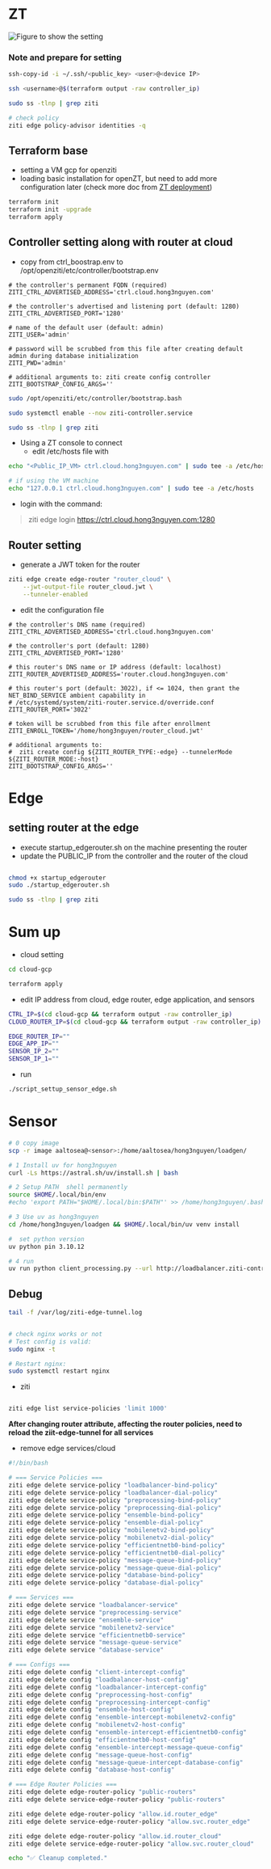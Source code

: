# ZT
![Figure to show the setting](ZThost_setting.svg)

### Note and prepare for setting
```bash
ssh-copy-id -i ~/.ssh/<public_key> <user>@<device IP>

ssh <username>@$(terraform output -raw controller_ip)  

sudo ss -tlnp | grep ziti

# check policy
ziti edge policy-advisor identities -q

```
## Terraform base

- setting a VM gcp for openziti 
- loading basic installation for openZT, but need to add more configuration later (check more doc from [ZT deployment](https://openziti.io/docs/guides/deployments/linux/controller/deploy))

```bash
terraform init 
terraform init -upgrade
terraform apply
```

## Controller setting along with router at cloud
- copy from ctrl_boostrap.env to /opt/openziti/etc/controller/bootstrap.env

```env
# the controller's permanent FQDN (required)
ZITI_CTRL_ADVERTISED_ADDRESS='ctrl.cloud.hong3nguyen.com'

# the controller's advertised and listening port (default: 1280)
ZITI_CTRL_ADVERTISED_PORT='1280'

# name of the default user (default: admin)
ZITI_USER='admin'

# password will be scrubbed from this file after creating default admin during database initialization
ZITI_PWD='admin'

# additional arguments to: ziti create config controller
ZITI_BOOTSTRAP_CONFIG_ARGS=''
```

```bash
sudo /opt/openziti/etc/controller/bootstrap.bash

sudo systemctl enable --now ziti-controller.service

sudo ss -tlnp | grep ziti
```

- Using a ZT console to connect 
  - edit /etc/hosts file with 
```bash
echo "<Public_IP_VM> ctrl.cloud.hong3nguyen.com" | sudo tee -a /etc/hosts

# if using the VM machine
echo "127.0.0.1 ctrl.cloud.hong3nguyen.com" | sudo tee -a /etc/hosts

```
- login with the command:
> ziti edge login https://ctrl.cloud.hong3nguyen.com:1280

## Router setting
- generate a JWT token for the router
```bash
ziti edge create edge-router "router_cloud" \
    --jwt-output-file router_cloud.jwt \
    --tunneler-enabled
```

- edit the configuration file

```env
# the controller's DNS name (required)
ZITI_CTRL_ADVERTISED_ADDRESS='ctrl.cloud.hong3nguyen.com'

# the controller's port (default: 1280)
ZITI_CTRL_ADVERTISED_PORT='1280'

# this router's DNS name or IP address (default: localhost)
ZITI_ROUTER_ADVERTISED_ADDRESS='router.cloud.hong3nguyen.com'

# this router's port (default: 3022), if <= 1024, then grant the NET_BIND_SERVICE ambient capability in
# /etc/systemd/system/ziti-router.service.d/override.conf
ZITI_ROUTER_PORT='3022'

# token will be scrubbed from this file after enrollment
ZITI_ENROLL_TOKEN='/home/hong3nguyen/router_cloud.jwt'

# additional arguments to:
#  ziti create config ${ZITI_ROUTER_TYPE:-edge} --tunnelerMode ${ZITI_ROUTER_MODE:-host}
ZITI_BOOTSTRAP_CONFIG_ARGS=''
```

# Edge

## setting router at the edge
- execute startup_edgerouter.sh on the machine presenting the router
- update the PUBLIC_IP from the controller and the router of the cloud

```bash

chmod +x startup_edgerouter
sudo ./startup_edgerouter.sh

sudo ss -tlnp | grep ziti
```

# Sum up
- cloud setting
```bash
cd cloud-gcp

terraform apply

```
- edit IP address from cloud, edge router, edge application, and sensors
```bash
CTRL_IP=$(cd cloud-gcp && terraform output -raw controller_ip)
CLOUD_ROUTER_IP=$(cd cloud-gcp && terraform output -raw controller_ip)

EDGE_ROUTER_IP=""
EDGE_APP_IP=""
SENSOR_IP_2=""
SENSOR_IP_1=""
```

- run
```bash
./script_settup_sensor_edge.sh
```

# Sensor 
```bash
# 0 copy image
scp -r image aaltosea@<sensor>:/home/aaltosea/hong3nguyen/loadgen/

# 1 Install uv for hong3nguyen
curl -Ls https://astral.sh/uv/install.sh | bash

# 2 Setup PATH  shell permanently
source $HOME/.local/bin/env
#echo 'export PATH="$HOME/.local/bin:$PATH"' >> /home/hong3nguyen/.bashrc

# 3 Use uv as hong3nguyen
cd /home/hong3nguyen/loadgen && $HOME/.local/bin/uv venv install 

#  set python version
uv python pin 3.10.12

# 4 run
uv run python client_processing.py --url http://loadbalancer.ziti-controller.private:5009/preprocessing

```

## Debug
```bash
tail -f /var/log/ziti-edge-tunnel.log


# check nginx works or not 
# Test config is valid:
sudo nginx -t

# Restart nginx:
sudo systemctl restart nginx

```

- ziti
```bash

ziti edge list service-policies 'limit 1000'
```

**After changing router attribute, affecting the router policies, need to reload the ziit-edge-tunnel for all services**

- remove edge services/cloud
```bash
#!/bin/bash

# === Service Policies ===
ziti edge delete service-policy "loadbalancer-bind-policy"
ziti edge delete service-policy "loadbalancer-dial-policy"
ziti edge delete service-policy "preprocessing-bind-policy"
ziti edge delete service-policy "preprocessing-dial-policy"
ziti edge delete service-policy "ensemble-bind-policy"
ziti edge delete service-policy "ensemble-dial-policy"
ziti edge delete service-policy "mobilenetv2-bind-policy"
ziti edge delete service-policy "mobilenetv2-dial-policy"
ziti edge delete service-policy "efficientnetb0-bind-policy"
ziti edge delete service-policy "efficientnetb0-dial-policy"
ziti edge delete service-policy "message-queue-bind-policy"
ziti edge delete service-policy "message-queue-dial-policy"
ziti edge delete service-policy "database-bind-policy"
ziti edge delete service-policy "database-dial-policy"

# === Services ===
ziti edge delete service "loadbalancer-service"
ziti edge delete service "preprocessing-service"
ziti edge delete service "ensemble-service"
ziti edge delete service "mobilenetv2-service"
ziti edge delete service "efficientnetb0-service"
ziti edge delete service "message-queue-service"
ziti edge delete service "database-service"

# === Configs ===
ziti edge delete config "client-intercept-config"
ziti edge delete config "loadbalancer-host-config"
ziti edge delete config "loadbalancer-intercept-config"
ziti edge delete config "preprocessing-host-config"
ziti edge delete config "preprocessing-intercept-config"
ziti edge delete config "ensemble-host-config"
ziti edge delete config "ensemble-intercept-mobilenetv2-config"
ziti edge delete config "mobilenetv2-host-config"
ziti edge delete config "ensemble-intercept-efficientnetb0-config"
ziti edge delete config "efficientnetb0-host-config"
ziti edge delete config "ensemble-intercept-message-queue-config"
ziti edge delete config "message-queue-host-config"
ziti edge delete config "message-queue-intercept-database-config"
ziti edge delete config "database-host-config"

# === Edge Router Policies ===
ziti edge delete edge-router-policy "public-routers"
ziti edge delete service-edge-router-policy "public-routers"

ziti edge delete edge-router-policy "allow.id.router_edge"
ziti edge delete service-edge-router-policy "allow.svc.router_edge"

ziti edge delete edge-router-policy "allow.id.router_cloud"
ziti edge delete service-edge-router-policy "allow.svc.router_cloud"

echo "✅ Cleanup completed."

```
